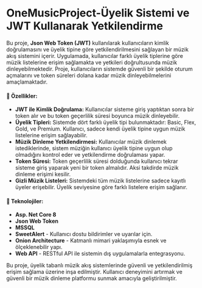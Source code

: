 # OneMusicProject-Üyelik Sistemi ve JWT Kullanarak Yetkilendirme
Bu proje, **Json Web Token (JWT)** kullanılarak kullanıcıların kimlik doğrulamasını ve üyelik tipine göre yetkilendirilmesini sağlayan bir müzik akış sistemini içerir. Uygulamada, kullanıcılar farklı üyelik tiplerine göre müzik listelerine erişim sağlamakta ve yetkileri doğrultusunda müzik dinleyebilmektedir. Proje, kullanıcıların sistemde güvenli bir şekilde oturum açmalarını ve token süreleri dolana kadar müzik dinleyebilmelerini amaçlamaktadır.

#### 🚀 Özellikler:

-   **JWT ile Kimlik Doğrulama:** Kullanıcılar sisteme giriş yaptıktan sonra bir token alır ve bu token geçerlilik süresi boyunca müzik dinleyebilir.
-   **Üyelik Tipleri:** Sistemde dört farklı üyelik tipi bulunmaktadır: Basic, Flex, Gold, ve Premium. Kullanıcı, sadece kendi üyelik tipine uygun müzik listelerine erişim sağlayabilir.
-   **Müzik Dinleme Yetkilendirmesi:** Kullanıcılar müzik dinlemek istediklerinde, sistem müziğin kullanıcı üyelik tipine uygun olup olmadığını kontrol eder ve yetkilendirme doğrulaması yapar.
-   **Token Süresi:** Token geçerlilik süresi dolduğunda kullanıcı tekrar sisteme giriş yaparak yeni bir token almalıdır. Aksi takdirde müzik dinleme erişimi kesilir.
-   **Gizli Müzik Listeleri:** Sistemdeki tüm müzik listelerine sadece kayıtlı üyeler erişebilir. Üyelik seviyesine göre farklı listelere erişim sağlanır.

#### 🔧 Teknolojiler:

-   **Asp. Net Core 8**
-   **Json Web Token**
-   **MSSQL**
-   **SweetAlert** - Kullanıcı dostu bildirimler ve uyarılar için.
-   **Onion Architecture** - Katmanlı mimari yaklaşımıyla esnek ve ölçeklenebilir yapı.
-   **Web API** - RESTful API ile sistemin dış uygulamalarla entegrasyonu.

Bu proje, üyelik tabanlı müzik akış sistemlerinde güvenli ve yetkilendirilmiş erişim sağlama üzerine inşa edilmiştir. Kullanıcı deneyimini artırmak ve güvenli bir müzik dinleme platformu sunmak amacıyla geliştirilmiştir.
